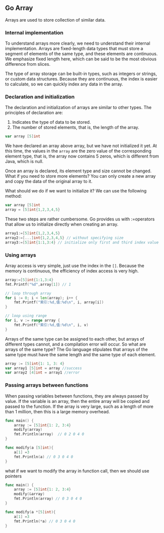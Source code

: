 ## Go Array

Arrays are used to store collection of similar data.

### Internal implementation

To understand arrays more clearly, we need to understand their internal implementation. Arrays are fixed-length data types that must store a segment of elements of the same type, and these elements are continuous. We emphasize fixed length here, which can be said to be the most obvious difference from slices.

The type of array storage can be built-in types, such as integers or strings, or custom data structures. Because they are continuous, the index is easier to calculate, so we can quickly index any data in the array.

### Declaration and initialization

The declaration and initialization of arrays are similar to other types. The principles of declaration are:

1. Indicates the type of data to be stored.
2. The number of stored elements, that is, the length of the array.

```go
var array [5]int
```

We have declared an array above array, but we have not initialized it yet. At this time, the values in the `array` are the zero value of the corresponding element type, that is, the array now contains 5 zeros, which is different from Java, which is null.

Once an array is declared, its element type and size cannot be changed. What if you need to store more elements? You can only create a new array and copy the data of the original array to it.

What should we do if we want to initialize it?
We can use the following method:

```go
var array [5]int
array = [5]int{1,2,3,4,5}
```

These two steps are rather cumbersome. Go provides us with :=operators that allow us to initialize directly when creating an array.

```go
array1:=[5]int{1,2,3,4,5}
array2:=[...]int{1,2,3,4,5} // without specifying size
array3:=[5]int{1:1,3:4} // initialize only first and third index value
```

### Using arrays

Array access is very simple, just use the index in the `[]`. Because the memory is continuous, the efficiency of index access is very high.

```go
array:=[5]int{1:1,3:4}
fmt.Printf("%d",array[1]) // 1

// loop through array
for i := 0; i < len(array); i++ {
	fmt.Printf("索引:%d,值:%d\n", i, array[i])
}

// loop using range
for i, v := range array {
    fmt.Printf("索引:%d,值:%d\n", i, v)
}
```

Arrays of the same type can be assigned to each other, but arrays of different types cannot, and a compilation error will occur. So what are arrays of the same type? The Go language stipulates that arrays of the same type must have the same length and the same type of each element.

```go
array := [5]int{1: 1, 3: 4}
var array1 [5]int = array //success
var array2 [4]int = array1 //error
```

### Passing arrays between functions

When passing variables between functions, they are always passed by value. If the variable is an array, then the entire array will be copied and passed to the function. If the array is very large, such as a length of more than 1 million, then this is a large memory overhead.

```go
func main() {
	array := [5]int{1: 2, 3:4}
	modify(array)
	fmt.Println(array)  // 0 2 0 4 0
}

func modify(a [5]int){
	a[1] =3
	fmt.Println(a) // 0 3 0 4 0
}
```

what if we want to modify the array in function call, then we should use pointers

```go
func main() {
	array := [5]int{1: 2, 3:4}
	modify(&array)
	fmt.Println(array) // 0 3 0 4 0
}

func modify(a *[5]int){
	a[1] =3
	fmt.Println(*a) // 0 3 0 4 0
}
```
